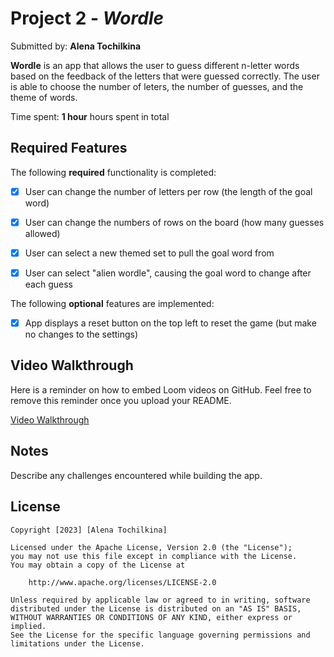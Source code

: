 # Project 2 - *Wordle*

Submitted by: **Alena Tochilkina**

**Wordle** is an app that allows the user to guess different n-letter words based on the feedback of the letters that were guessed correctly. The user is able to choose the number of leters, the number of guesses, and the theme of words.

Time spent: **1 hour** hours spent in total

## Required Features

The following **required** functionality is completed:

- [X] User can change the number of letters per row (the length of the goal word)
- [X] User can change the numbers of rows on the board (how many guesses allowed)
- [X] User can select a new themed set to pull the goal word from
- [X] User can select "alien wordle", causing the goal word to change after each guess


The following **optional** features are implemented:

- [X] App displays a reset button on the top left to reset the game (but make no changes to the settings)

## Video Walkthrough

Here is a reminder on how to embed Loom videos on GitHub. Feel free to remove this reminder once you upload your README. 

[Video Walkthrough](https://submissions.us-east-1.linodeobjects.com/ios101/arW9miOx.gif)

## Notes

Describe any challenges encountered while building the app.

## License

    Copyright [2023] [Alena Tochilkina]

    Licensed under the Apache License, Version 2.0 (the "License");
    you may not use this file except in compliance with the License.
    You may obtain a copy of the License at

        http://www.apache.org/licenses/LICENSE-2.0

    Unless required by applicable law or agreed to in writing, software
    distributed under the License is distributed on an "AS IS" BASIS,
    WITHOUT WARRANTIES OR CONDITIONS OF ANY KIND, either express or implied.
    See the License for the specific language governing permissions and
    limitations under the License.
